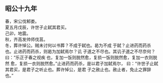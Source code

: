 ## 昭公十九年

春，宋公伐邾娄。  
夏五月戊辰，许世子止弑其君买。  
己卯，地震。  
秋，齐高发帅师伐莒。  
冬，葬许悼公。贼未讨何以书葬？不成于弑也。曷为不成
于弑？止进药而药杀也。止进药而药杀，则曷为加弑焉尔？讥
子道之不尽也。其讥子道之不尽奈何？曰：“乐正子春之视疾
也，复加一饭则脱然愈，复损一饭则脱然愈，复加一衣则脱然
愈，复损一衣则脱然愈。”止进药而药杀，是以君子加弑焉尔，
曰：“许世子止弑其君买，是君子之听止也。葬许悼公，是君
子之赦止也。赦止者，免止之罪辞也。”

